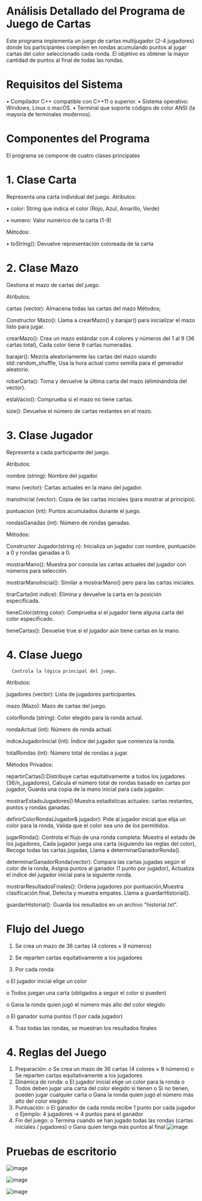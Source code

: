 # Análisis Detallado del Programa de Juego de Cartas

Este programa implementa un juego de cartas multijugador (2-4 jugadores) donde los participantes compiten en rondas acumulando puntos al jugar cartas del color seleccionado cada ronda. El objetivo es obtener la mayor cantidad de puntos al final de todas las rondas.

# Requisitos del Sistema

•	Compilador C++ compatible con C++11 o superior.
•	Sistema operativo: Windows, Linux o macOS.
•	Terminal que soporte códigos de color ANSI (la mayoría de terminales modernos).

# Componentes del Programa
El programa se compone de cuatro clases principales

# 1.	Clase Carta
Representa una carta individual del juego.
Atributos:

•	color: String que indica el color (Rojo, Azul, Amarillo, Verde)

•	numero: Valor numérico de la carta (1-9)

Métodos:

•	toString(): Devuelve representación coloreada de la carta

# 2.	Clase Mazo
Gestiona el mazo de cartas del juego.

Atributos:

cartas (vector<Carta>):  Almacena todas las cartas del mazo
Métodos;

Constructor Mazo(): Llama a crearMazo() y barajar() para inicializar el mazo listo para jugar.

crearMazo(): Crea un mazo estándar con 4 colores y números del 1 al 9 (36 cartas total), Cada color tiene 9 cartas numeradas.

barajar(): Mezcla aleatoriamente las cartas del mazo usando std::random_shuffle, Usa la hora actual como semilla para el generador aleatorio.

robarCarta(): Toma y devuelve la última carta del mazo (eliminándola del vector).

estaVacio(): Comprueba si el mazo no tiene cartas.

size(): Devuelve el número de cartas restantes en el mazo.

# 3.	Clase Jugador 
Representa a cada participante del juego.

Atributos:

nombre (string): Nombre del jugador.

mano (vector<Carta>): Cartas actuales en la mano del jugador.

manoInicial (vector<Carta>): Copia de las cartas iniciales (para mostrar al principio).

puntuacion (int): Puntos acumulados durante el juego.

rondasGanadas (int): Número de rondas ganadas.

Métodos:

Constructor Jugador(string n): Inicializa un jugador con nombre, puntuación a 0 y rondas ganadas a 0.

mostrarMano(): Muestra por consola las cartas actuales del jugador con números para selección.

mostrarManoInicial(): Similar a mostrarMano() pero para las cartas iniciales.

tirarCarta(int indice): Elimina y devuelve la carta en la posición especificada.

tieneColor(string color): Comprueba si el jugador tiene alguna carta del color especificado.

tieneCartas(): Devuelve true si el jugador aún tiene cartas en la mano.

# 4.	Clase Juego
	  Controla la lógica principal del juego.

Atributos:

jugadores (vector<Jugador>): Lista de jugadores participantes.

mazo (Mazo): Mazo de cartas del juego.

colorRonda (string): Color elegido para la ronda actual.

rondaActual (int): Número de ronda actual.

indiceJugadorInicial (int): Índice del jugador que comienza la ronda.

totalRondas (int): Número total de rondas a jugar.

Métodos Privados:

repartirCartas():Distribuye cartas equitativamente a todos los jugadores (36/n_jugadores), Calcula el número total de rondas basado en cartas por jugador, Guarda una copia de la mano inicial para cada jugador.

mostrarEstadoJugadores():Muestra estadísticas actuales: cartas restantes, puntos y rondas ganadas.

definirColorRonda(Jugador& jugador): Pide al jugador inicial que elija un color para la ronda, Valida que el color sea uno de los permitidos.

jugarRonda(): Controla el flujo de una ronda completa: Muestra el estado de los jugadores, Cada jugador juega una carta (siguiendo las reglas del color), Recoge todas las cartas jugadas, Llama a determinarGanadorRonda().

determinarGanadorRonda(vector<Carta>): Compara las cartas jugadas según el color de la ronda, Asigna puntos al ganador (1 punto por jugador), Actualiza el índice del jugador inicial para la siguiente ronda.

mostrarResultadosFinales(): Ordena jugadores por puntuación,Muestra clasificación final, Detecta y muestra empates. Llama a guardarHistorial().

guardarHistorial(): Guarda los resultados en un archivo "historial.txt".


# Flujo del Juego
1.	Se crea un mazo de 36 cartas (4 colores × 9 números)

2.	Se reparten cartas equitativamente a los jugadores

3.	Por cada ronda:

o	El jugador inicial elige un color

o	Todos juegan una carta (obligados a seguir el color si pueden)

o	Gana la ronda quien jugó el número más alto del color elegido

o	El ganador suma puntos (1 por cada jugador)

4.	Tras todas las rondas, se muestran los resultados finales

# 4. Reglas del Juego
1.	Preparación:
o	Se crea un mazo de 36 cartas (4 colores × 9 números)
o	Se reparten cartas equitativamente a los jugadores
2.	Dinámica de ronda:
o	El jugador inicial elige un color para la ronda
o	Todos deben jugar una carta del color elegido si tienen
o	Si no tienen, pueden jugar cualquier carta
o	Gana la ronda quien jugó el número más alto del color elegido
3.	Puntuación:
o	El ganador de cada ronda recibe 1 punto por cada jugador
o	Ejemplo: 4 jugadores → 4 puntos para el ganador
4.	Fin del juego:
o	Termina cuando se han jugado todas las rondas (cartas iniciales / jugadores)
o	Gana quien tenga más puntos al final
![image](https://github.com/user-attachments/assets/787ee6a6-baa9-44a2-8a95-c95c6de3395f)
# Pruebas de escritorio

![image](https://github.com/user-attachments/assets/f2c8aca9-0b54-47ee-a5c2-6dddd2c959f4)

![image](https://github.com/user-attachments/assets/dacaf3f3-928b-4bfd-9a93-89e952733ac0)

![image](https://github.com/user-attachments/assets/ca342e80-e897-4b11-b212-c4e1dd2bec19)






